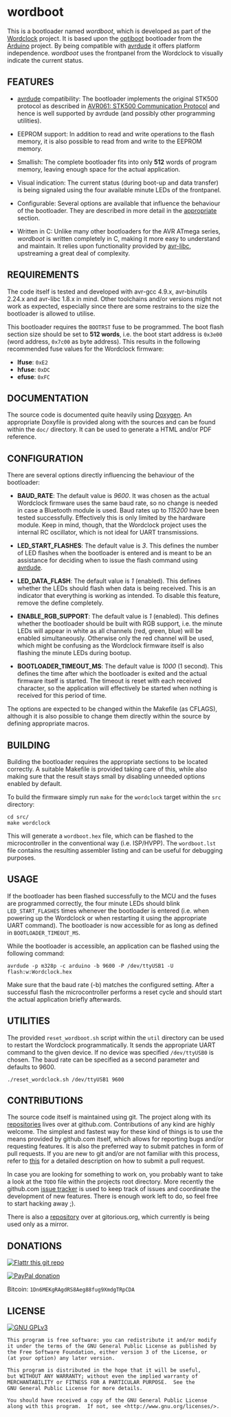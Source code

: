 # wordboot

This is a bootloader named *wordboot*, which is developed as part of the
[Wordclock][1] project. It is based upon the [optiboot][2] bootloader from the
[Arduino][3] project. By being compatible with [avrdude][4] it offers platform
independence. *wordboot* uses the frontpanel from the Wordclock to visually
indicate the current status.

## FEATURES

- [avrdude][3] compatibility: The bootloader implements the original STK500
  protocol as described in [AVR061: STK500 Communication Protocol][5] and hence
  is well supported by avrdude (and possibly other programming utilities).

- EEPROM support: In addition to read and write operations to the flash memory,
  it is also possible to read from and write to the EEPROM memory.

- Smallish: The complete bootloader fits into only **512** words of program
  memory, leaving enough space for the actual application.

- Visual indication: The current status (during boot-up and data transfer) is
  being signaled using the four available minute LEDs of the frontpanel.

- Configurable: Several options are available that influence the behaviour of
  the bootloader. They are described in more detail in the
  [appropriate](#configuration) section.

- Written in C: Unlike many other bootloaders for the AVR ATmega series,
  *wordboot* is written completely  in C, making it more easy to understand and
  maintain. It relies upon functionality provided by [avr-libc][6], upstreaming
  a great deal of complexity.

## REQUIREMENTS

The code itself is tested and developed with avr-gcc 4.9.x, avr-binutils 2.24.x
and avr-libc 1.8.x in mind. Other toolchains and/or versions might not work as
expected, especially since there are some restrains to the size the bootloader
is allowed to utilise.

This bootloader requires the `BOOTRST` fuse to be programmed. The boot flash
section size should be set to **512 words**, i.e. the boot start address is
`0x3e00` (word address, `0x7c00` as byte address). This results in the
following recommended fuse values for the Wordclock firmware:

- **lfuse**: `0xE2`
- **hfuse**: `0xDC`
- **efuse**: `0xFC`

## DOCUMENTATION

The source code is documented quite heavily using [Doxygen][7]. An appropriate
Doxyfile is provided along with the sources and can be found within the `doc/`
directory. It can be used to generate a HTML and/or PDF reference.

## CONFIGURATION

There are several options directly influencing the behaviour of the bootloader:

- **BAUD_RATE**: The default value is *9600*. It was chosen as the actual
  Wordclock firmware uses the same baud rate, so no change is needed in case a
  Bluetooth module is used. Baud rates up to *115200* have been tested
  successfully. Effectively this is only limited by the hardware module. Keep
  in mind, though, that the Wordclock project uses the internal RC oscillator,
  which is not ideal for UART transmissions.

- **LED_START_FLASHES**: The default value is *3*. This defines the number of
  LED flashes when the bootloader is entered and is meant to be an assistance
  for deciding when to issue the flash command using [avrdude][4].

- **LED_DATA_FLASH**: The default value is *1* (enabled). This defines whether
  the LEDs should flash when data is being received. This is an indicator that
  everything is working as intended. To disable this feature, remove the
  define completely.

- **ENABLE_RGB_SUPPORT**: The default value is *1* (enabled). This defines
  whether the bootloader should be built with RGB support, i.e. the minute
  LEDs will appear in white as all channels (red, green, blue) will be enabled
  simultaneously. Otherwise only the red channel will be used, which might be
  confusing as the Wordclock firmware itself is also flashing the minute LEDs
  during bootup.

- **BOOTLOADER_TIMEOUT_MS**: The default value is *1000* (1 second). This
  defines the time after which the bootloader is exited and the actual firmware
  itself is started. The timeout is reset with each received character, so the
  application will effectively be started when nothing is received for this
  period of time.

The options are expected to be changed within the Makefile (as CFLAGS),
although it is also possible to change them directly within the source by
defining appropriate macros.

## BUILDING

Building the bootloader requires the appropriate sections to be located
correctly. A suitable Makefile is provided taking care of this, while also
making sure that the result stays small by disabling unneeded options
enabled by default.

To build the firmware simply run `make` for the `wordclock` target within the
`src` directory:

    cd src/
    make wordclock

This will generate a `wordboot.hex` file, which can be flashed to the
microcontroller in the conventional way (i.e. ISP/HVPP). The `wordboot.lst`
file contains the resulting assembler listing and can be useful for debugging
purposes.

## USAGE

If the bootloader has been flashed successfully to the MCU and the fuses are
programmed correctly, the four minute LEDs should blink `LED_START_FLASHES`
times whenever the bootloader is entered (i.e. when powering up the Wordclock
or when restarting it using the appropriate UART command). The bootloader is
now accessible for as long as defined in `BOOTLOADER_TIMEOUT_MS`.

While the bootloader is accessible, an application can be flashed using the
following command:

    avrdude -p m328p -c arduino -b 9600 -P /dev/ttyUSB1 -U flash:w:Wordclock.hex

Make sure that the baud rate (-b) matches the configured setting. After a
successful flash the microcontroller performs a reset cycle and should start
the actual application briefly afterwards.

## UTILITIES

The provided `reset_wordboot.sh` script within the `util` directory can be used
to restart the Wordclock programmatically. It sends the appropriate UART
command to the given device. If no device was specified `/dev/ttyUSB0` is
chosen. The baud rate can be specified as a second parameter and defaults to
9600.

    ./reset_wordclock.sh /dev/ttyUSB1 9600

## CONTRIBUTIONS

The source code itself is maintained using git. The project along with its
[repositories][8] lives over at github.com. Contributions of any kind are
highly welcome. The simplest and fastest way for these kind of things is to use
the means provided by github.com itself, which allows for reporting bugs and/or
requesting features. It is also the preferred way to submit patches in form of
pull requests. If you are new to git and/or are not familiar with this process,
refer to [this][9] for a detailed description on how to submit a pull request.

In case you are looking for something to work on, you probably want to take a
look at the `TODO` file within the projects root directory. More recently the
github.com [issue tracker][10] is used to keep track of issues and coordinate
the development of new features. There is enough work left to do, so feel free
to start hacking away ;).

There is also a [repository][11] over at gitorious.org, which currently is
being used only as a mirror.

## DONATIONS

[![Flattr this git repo](http://api.flattr.com/button/flattr-badge-large.png "Flattr This!")](https://flattr.com/submit/auto?user_id=johnpatcher&url=https://github.com/Wordclock/wordboot)

[![PayPal donation](https://www.paypalobjects.com/en_US/i/btn/btn_donate_SM.gif "PayPal")](https://www.paypal.com/cgi-bin/webscr?cmd=_donations&business=karol%40babioch%2ede&lc=DE&item_name=Wordclock&no_note=0&currency_code=EUR&bn=PP%2dDonationsBF%3abtn_donateCC_LG%2egif%3aNonHostedGuest)

Bitcoin: `1Dn6MEKgRAgdRS8Aeg88fug9XmdgTRpCDA`

## LICENSE

[![GNU GPLv3](http://www.gnu.org/graphics/gplv3-127x51.png "GNU GPLv3")](http://www.gnu.org/licenses/gpl.html)

    This program is free software: you can redistribute it and/or modify
    it under the terms of the GNU General Public License as published by
    the Free Software Foundation, either version 3 of the License, or
    (at your option) any later version.

    This program is distributed in the hope that it will be useful,
    but WITHOUT ANY WARRANTY; without even the implied warranty of
    MERCHANTABILITY or FITNESS FOR A PARTICULAR PURPOSE.  See the
    GNU General Public License for more details.

    You should have received a copy of the GNU General Public License
    along with this program.  If not, see <http://www.gnu.org/licenses/>.

[1]: https://github.com/Wordclock/
[2]: https://code.google.com/p/optiboot/
[3]: http://www.arduino.cc/
[4]: http://www.nongnu.org/avrdude/
[5]: http://www.atmel.com/Images/doc2525.pdf
[6]: http://www.nongnu.org/avr-libc/
[7]: https://www.stack.nl/~dimitri/doxygen/
[8]: https://github.com/Wordclock
[9]: https://help.github.com/articles/using-pull-requests
[10]: https://github.com/Wordclock/wordboot/issues
[11]: https://gitorious.org/wordclock/wordboot

